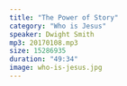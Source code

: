 ```yaml
---
title: "The Power of Story"
category: "Who is Jesus"
speaker: Dwight Smith
mp3: 20170108.mp3
size: 15286935
duration: "49:34"
image: who-is-jesus.jpg
---
```

